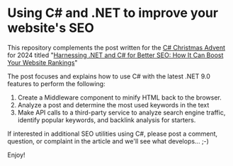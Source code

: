 # Using C# and .NET to improve your website's SEO

This repository complements the post written for the [C# Christmas Advent](https://www.csadvent.christmas/) for 2024 titled "[Harnessing .NET and C# for Better SEO: How It Can Boost Your Website Rankings](https://www.danylkoweb.com/Blog/harnessing-net-and-c-for-better-seo-how-it-can-boost-your-website-rankings-RX)"

The post focuses and explains how to use C# with the latest .NET 9.0 features to perform the following:
 1. Create a Middleware component to minify HTML back to the browser.
 2. Analyze a post and determine the most used keywords in the text
 3. Make API calls to a third-party service to analyze search engine traffic, identify popular keywords, and backlink analysis for starters.

If interested in additional SEO utilities using C#, please post a comment, question, or complaint in the article and we'll see what develops... ;-)

Enjoy!
